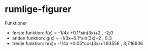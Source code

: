 # rumlige-figurer
Funktioner
- første funktion: f(x) = -1/4x +0.1*sin(3x)+2 , -2;0
- anden funktion: g(x) = -1/3x+0.1*sin(3x)+2 , 0;3
- tredje funktion: h(x)= -1/4x +0.05*cos(3x)+1.83556 , 3;7.16606
